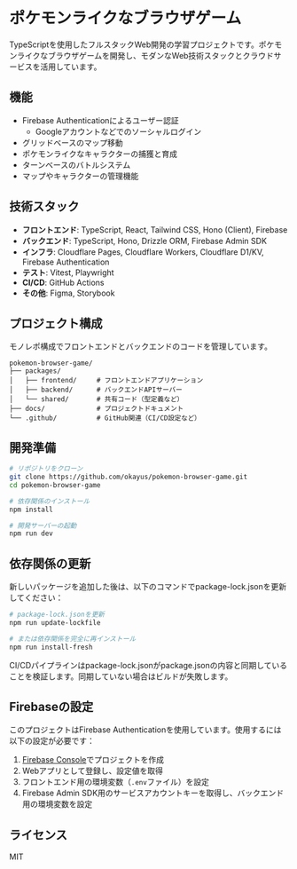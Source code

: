# ポケモンライクなブラウザゲーム

TypeScriptを使用したフルスタックWeb開発の学習プロジェクトです。ポケモンライクなブラウザゲームを開発し、モダンなWeb技術スタックとクラウドサービスを活用しています。

## 機能

- Firebase Authenticationによるユーザー認証
  - Googleアカウントなどでのソーシャルログイン
- グリッドベースのマップ移動
- ポケモンライクなキャラクターの捕獲と育成
- ターンベースのバトルシステム
- マップやキャラクターの管理機能

## 技術スタック

- **フロントエンド**: TypeScript, React, Tailwind CSS, Hono (Client), Firebase
- **バックエンド**: TypeScript, Hono, Drizzle ORM, Firebase Admin SDK
- **インフラ**: Cloudflare Pages, Cloudflare Workers, Cloudflare D1/KV, Firebase Authentication
- **テスト**: Vitest, Playwright
- **CI/CD**: GitHub Actions
- **その他**: Figma, Storybook

## プロジェクト構成

モノレポ構成でフロントエンドとバックエンドのコードを管理しています。

```
pokemon-browser-game/
├── packages/
│   ├── frontend/     # フロントエンドアプリケーション
│   ├── backend/      # バックエンドAPIサーバー
│   └── shared/       # 共有コード（型定義など）
├── docs/             # プロジェクトドキュメント
└── .github/          # GitHub関連（CI/CD設定など）
```

## 開発準備

```bash
# リポジトリをクローン
git clone https://github.com/okayus/pokemon-browser-game.git
cd pokemon-browser-game

# 依存関係のインストール
npm install

# 開発サーバーの起動
npm run dev
```

## 依存関係の更新

新しいパッケージを追加した後は、以下のコマンドでpackage-lock.jsonを更新してください：

```bash
# package-lock.jsonを更新
npm run update-lockfile

# または依存関係を完全に再インストール
npm run install-fresh
```

CI/CDパイプラインはpackage-lock.jsonがpackage.jsonの内容と同期していることを検証します。同期していない場合はビルドが失敗します。

## Firebaseの設定

このプロジェクトはFirebase Authenticationを使用しています。使用するには以下の設定が必要です：

1. [Firebase Console](https://console.firebase.google.com/)でプロジェクトを作成
2. Webアプリとして登録し、設定値を取得
3. フロントエンド用の環境変数（`.env`ファイル）を設定
4. Firebase Admin SDK用のサービスアカウントキーを取得し、バックエンド用の環境変数を設定

## ライセンス

MIT
